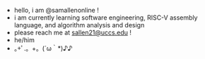 - hello, i am @samallenonline !
- i am currently learning software engineering, RISC-V assembly language, and algorithm analysis and design 
- please reach me at sallen21@uccs.edu !
- he/him 
- ｡+ﾟ.。+。(´ω｀*)♪♪

<!---
valeriabounze1688/valeriabounze1688 is a ✨ special ✨ repository because its `README.md` (this file) appears on your GitHub profile.
You can click the Preview link to take a look at your changes.
--->

